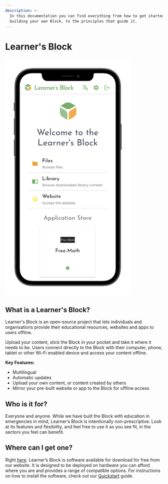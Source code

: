 ```yaml
---
description: >-
  In this documentation you can find everything from how to get started with
  building your own Block, to the principles that guide it.
---
```


# Learner's Block

![](.gitbook/assets/lb-phone-mockup-new.png)

## What is a Learner's Block?

Learner's Block is an open-source project that lets individuals and organisations provide their educational resources, websites and apps to users offline.

Upload your content, stick the Block in your pocket and take it where it needs to be. Users connect directly to the Block with their computer, phone, tablet or other Wi-Fi enabled device and access your content offline.&#x20;

**Key Features:**&#x20;

* Multilingual
* Automatic updates
* Upload your own content, or content created by others
* Mirror your pre-built website or app to the Block for offline access

## Who is it for?

Everyone and anyone. While we have built the Block with education in emergencies in mind, Learner’s Block is intentionally non-prescriptive. Look at its features and flexibility, and feel free to use it as you see fit, in the sectors you feel can benefit.&#x20;

## Where can I get one?

Right [here](https://downloads.learnersblock.org). Learner’s Block is software available for download for free from our website. It is designed to be deployed on hardware you can afford where you are and provides a range of compatible options. For instructions on how to install the software, check out our [Quickstart](how-to-build-one/quickstart/) guide.&#x20;
